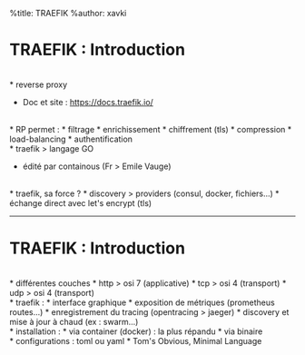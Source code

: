 %title: TRAEFIK
%author: xavki


# TRAEFIK : Introduction


<br>
* reverse proxy

* Doc et site : https://docs.traefik.io/

<br>
* RP permet :
		* filtrage
		* enrichissement
		* chiffrement (tls)
		* compression
		* load-balancing
		* authentification

<br>
* traefik > langage GO

* édité par containous (Fr > Emile Vauge)

<br>
* traefik, sa force ?
		* discovery > providers (consul, docker, fichiers...)
		* échange direct avec let's encrypt (tls)

--------------------------------------------------------------------------

# TRAEFIK : Introduction

<br>
* différentes couches
		* http > osi 7 (applicative)
		* tcp > osi 4 (transport)
		* udp > osi 4 (transport)

<br>
* traefik :
		* interface graphique
		* exposition de métriques (prometheus routes...)
		* enregistrement du tracing (opentracing > jaeger)
		* discovery et mise à jour à chaud (ex : swarm...)

<br>
* installation :
		* via container (docker) : la plus répandu
		* via binaire

<br>
* configurations : toml ou yaml
		* Tom's Obvious, Minimal Language

